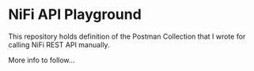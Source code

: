 # NiFi API Playground

This repository holds definition of the Postman Collection that I wrote for calling NiFi REST API manually.

More info to follow...
